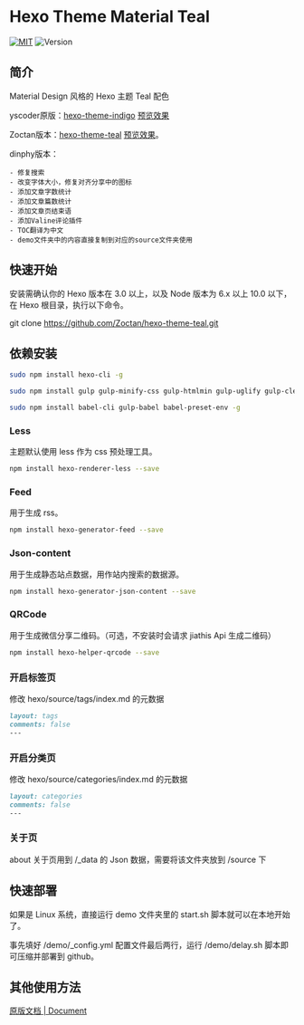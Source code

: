 Hexo Theme Material Teal
================

[![MIT](https://img.shields.io/badge/License-MIT-blue.svg)](https://github.com/Zoctan/hexo-theme-teal/blob/card/LICENSE) ![Version](https://img.shields.io/badge/Version-1.0.0-009688.svg)

## 简介

Material Design 风格的 Hexo 主题 Teal 配色

yscoder原版：[hexo-theme-indigo](https://github.com/yscoder/hexo-theme-indigo) [预览效果](https://yscoder.github.io)

Zoctan版本：[hexo-theme-teal](https://github.com/Zoctan/hexo-theme-teal) [预览效果](https://hexo-theme-teal.herokuapp.com/)。

dinphy版本：

	- 修复搜索
	- 改变字体大小，修复对齐分享中的图标
	- 添加文章字数统计
	- 添加文章篇数统计
	- 添加文章页结束语
	- 添加Valine评论插件
	- TOC翻译为中文
	- demo文件夹中的内容直接复制到对应的source文件夹使用

## 快速开始

安装需确认你的 Hexo 版本在 3.0 以上，以及 Node 版本为 6.x 以上 10.0 以下，在 Hexo 根目录，执行以下命令。

git clone https://github.com/Zoctan/hexo-theme-teal.git

## 依赖安装

```bash
sudo npm install hexo-cli -g

sudo npm install gulp gulp-minify-css gulp-htmlmin gulp-uglify gulp-clean-css -g

sudo npm install babel-cli gulp-babel babel-preset-env -g
```

### Less

主题默认使用 less 作为 css 预处理工具。

```bash
npm install hexo-renderer-less --save
```

### Feed

用于生成 rss。

```bash
npm install hexo-generator-feed --save
```

### Json-content

用于生成静态站点数据，用作站内搜索的数据源。

```bash
npm install hexo-generator-json-content --save
```

### QRCode

用于生成微信分享二维码。（可选，不安装时会请求 jiathis Api 生成二维码）

```bash
npm install hexo-helper-qrcode --save
```

### 开启标签页

修改 hexo/source/tags/index.md 的元数据

```markdown
layout: tags
comments: false
---
```

### 开启分类页

修改 hexo/source/categories/index.md 的元数据

```markdown
layout: categories
comments: false
---
```

### 关于页

about 关于页用到 /_data 的 Json 数据，需要将该文件夹放到 /source 下

## 快速部署

如果是 Linux 系统，直接运行 demo 文件夹里的 start.sh 脚本就可以在本地开始了。

事先填好 /demo/_config.yml 配置文件最后两行，运行 /demo/delay.sh 脚本即可压缩并部署到 github。

## 其他使用方法

[原版文档 | Document](https://github.com/yscoder/hexo-theme-indigo/wiki)
